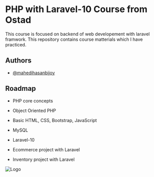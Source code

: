 
# PHP with Laravel-10 Course from Ostad

This course is focused on backend of web developement with laravel framwork. This repository contains course matterials which I have practiced.


## Authors

- [@mahedihasanbijoy](https://www.github.com/mahedihasanbijoy)



## Roadmap

- PHP core concepts

- Object Oriented PHP

- Basic HTML, CSS, Bootstrap, JavaScript

- MySQL

- Laravel-10

- Ecommerce project with Laravel

- Inventory project with Laravel


![Logo](https://cdn.ostad.app/course/photo/2022-12-05T09-57-58.633Z-Website%20Image%20(16).jpg)

